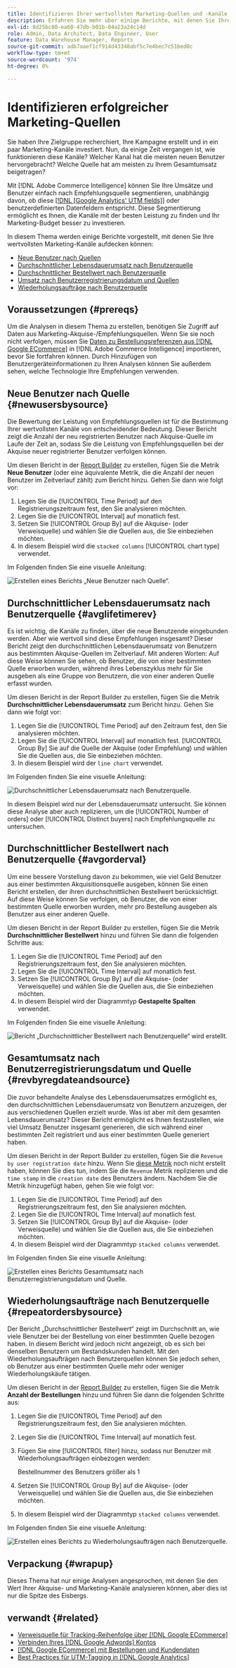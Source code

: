 ```yaml
---
title: Identifizieren Ihrer wertvollsten Marketing-Quellen und -Kanäle
description: Erfahren Sie mehr über einige Berichte, mit denen Sie Ihre wertvollsten Marketing-Kanäle aufdecken können.
exl-id: 8d25bc80-ea60-47db-b01b-04a23a24c14d
role: Admin, Data Architect, Data Engineer, User
feature: Data Warehouse Manager, Reports
source-git-commit: adb7aaef1cf914d43348abf5c7e4bec7c51bed0c
workflow-type: tm+mt
source-wordcount: '974'
ht-degree: 0%

---
```


# Identifizieren erfolgreicher Marketing-Quellen

Sie haben Ihre Zielgruppe recherchiert, Ihre Kampagne erstellt und in ein paar Marketing-Kanäle investiert. Nun, da einige Zeit vergangen ist, wie funktionieren diese Kanäle? Welcher Kanal hat die meisten neuen Benutzer hervorgebracht? Welche Quelle hat am meisten zu Ihrem Gesamtumsatz beigetragen?

Mit [!DNL Adobe Commerce Intelligence] können Sie Ihre Umsätze und Benutzer einfach nach Empfehlungsquelle segmentieren, unabhängig davon, ob diese [[!DNL [Google Analytics' UTM fields]]](https://support.google.com/analytics/answer/1191184?hl=en) oder benutzerdefinierten Datenfeldern entspricht. Diese Segmentierung ermöglicht es Ihnen, die Kanäle mit der besten Leistung zu finden und Ihr Marketing-Budget besser zu investieren.

In diesem Thema werden einige Berichte vorgestellt, mit denen Sie Ihre wertvollsten Marketing-Kanäle aufdecken können:

* [Neue Benutzer nach Quellen](#newusersbysource)
* [Durchschnittlicher Lebensdauerumsatz nach Benutzerquelle](#avglifetimerev)
* [Durchschnittlicher Bestellwert nach Benutzerquelle](#avgorderval)
* [Umsatz nach Benutzerregistrierungsdatum und Quellen](#revbyregdateandsource)
* [Wiederholungsaufträge nach Benutzerquelle](#repeatordersbysource)

## Voraussetzungen {#prereqs}

Um die Analysen in diesem Thema zu erstellen, benötigen Sie Zugriff auf Daten aus Marketing-Akquise-/Empfehlungsquellen. Wenn Sie sie noch nicht verfolgen, müssen Sie [Daten zu Bestellungsreferenzen aus [!DNL Google ECommerce]](../importing-data/integrations/google-ecommerce.md) in [!DNL Adobe Commerce Intelligence] importieren, bevor Sie fortfahren können. Durch Hinzufügen von Benutzergeräteinformationen zu Ihren Analysen können Sie außerdem sehen, welche Technologie Ihre Empfehlungen verwenden.

## Neue Benutzer nach Quelle {#newusersbysource}

Die Bewertung der Leistung von Empfehlungsquellen ist für die Bestimmung Ihrer wertvollsten Kanäle von entscheidender Bedeutung. Dieser Bericht zeigt die Anzahl der neu registrierten Benutzer nach Akquise-Quelle im Laufe der Zeit an, sodass Sie die Leistung von Empfehlungsquellen bei der Akquise neuer registrierter Benutzer verfolgen können.

Um diesen Bericht in der [Report Builder](../../tutorials/using-visual-report-builder.md) zu erstellen, fügen Sie die Metrik **Neue Benutzer** (oder eine äquivalente Metrik, die die Anzahl der neuen Benutzer im Zeitverlauf zählt) zum Bericht hinzu. Gehen Sie dann wie folgt vor:

1. Legen Sie die [!UICONTROL Time Period] auf den Registrierungszeitraum fest, den Sie analysieren möchten.
1. Legen Sie die [!UICONTROL Interval] auf monatlich fest.
1. Setzen Sie [!UICONTROL Group By] auf die Akquise- (oder Verweisquelle) und wählen Sie die Quellen aus, die Sie einbeziehen möchten.
1. In diesem Beispiel wird die `stacked columns` [!UICONTROL chart type] verwendet.

Im Folgenden finden Sie eine visuelle Anleitung:

![Erstellen eines Berichts „Neue Benutzer nach Quelle“.](../../assets/New_Users_by_source.gif)

## Durchschnittlicher Lebensdauerumsatz nach Benutzerquelle {#avglifetimerev}

Es ist wichtig, die Kanäle zu finden, über die neue Benutzende eingebunden werden. Aber wie wertvoll sind diese Empfehlungen insgesamt? Dieser Bericht zeigt den durchschnittlichen Lebensdauerumsatz von Benutzern aus bestimmten Akquise-Quellen im Zeitverlauf. Mit anderen Worten: Auf diese Weise können Sie sehen, ob Benutzer, die von einer bestimmten Quelle erworben wurden, während ihres Lebenszyklus mehr für Sie ausgeben als eine Gruppe von Benutzern, die von einer anderen Quelle erfasst wurden.

Um diesen Bericht in der Report Builder zu erstellen, fügen Sie die Metrik **Durchschnittlicher Lebensdauerumsatz** zum Bericht hinzu. Gehen Sie dann wie folgt vor:

1. Legen Sie die [!UICONTROL Time Period] auf den Zeitraum fest, den Sie analysieren möchten.
1. Legen Sie die [!UICONTROL Interval] auf monatlich fest.
   [!UICONTROL Group By] Sie auf die Quelle der Akquise (oder Empfehlung) und wählen Sie die Quellen aus, die Sie einbeziehen möchten.
1. In diesem Beispiel wird der `line chart` verwendet.

Im Folgenden finden Sie eine visuelle Anleitung:

![Durchschnittlicher Lebensdauerumsatz nach Benutzerquelle ](../../assets/Lifetime_revenue_by_user_source.gif).

In diesem Beispiel wird nur der Lebensdauerumsatz untersucht. Sie können diese Analyse aber auch replizieren, um die [!UICONTROL Number of orders] oder [!UICONTROL Distinct buyers] nach Empfehlungsquelle zu untersuchen.

## Durchschnittlicher Bestellwert nach Benutzerquelle {#avgorderval}

Um eine bessere Vorstellung davon zu bekommen, wie viel Geld Benutzer aus einer bestimmten Akquisitionsquelle ausgeben, können Sie einen Bericht erstellen, der ihren durchschnittlichen Bestellwert berücksichtigt. Auf diese Weise können Sie verfolgen, ob Benutzer, die von einer bestimmten Quelle erworben wurden, mehr pro Bestellung ausgeben als Benutzer aus einer anderen Quelle.

Um diesen Bericht in der Report Builder zu erstellen, fügen Sie die Metrik **Durchschnittlicher Bestellwert** hinzu und führen Sie dann die folgenden Schritte aus:

1. Legen Sie die [!UICONTROL Time Period] auf den Registrierungszeitraum fest, den Sie analysieren möchten.
1. Legen Sie die [!UICONTROL Time Interval] auf monatlich fest.
1. Setzen Sie [!UICONTROL Group By] auf die Akquise- (oder Verweisquelle) und wählen Sie die Quellen aus, die Sie einbeziehen möchten.
1. In diesem Beispiel wird der Diagrammtyp **Gestapelte Spalten** verwendet.

Im Folgenden finden Sie eine visuelle Anleitung:

![Bericht „Durchschnittlicher Bestellwert nach Benutzerquelle“ wird erstellt.](../../assets/Average_order_value_by_source.gif)

## Gesamtumsatz nach Benutzerregistrierungsdatum und Quelle {#revbyregdateandsource}

Die zuvor behandelte Analyse des Lebensdauerumsatzes ermöglicht es, den durchschnittlichen Lebensdauerumsatz von Benutzern anzuzeigen, der aus verschiedenen Quellen erzielt wurde. Was ist aber mit dem gesamten Lebensdauerumsatz? Dieser Bericht ermöglicht es Ihnen festzustellen, wie viel Umsatz Benutzer insgesamt generieren, die sich während einer bestimmten Zeit registriert und aus einer bestimmten Quelle generiert haben.

Um diesen Bericht in der Report Builder zu erstellen, fügen Sie die `Revenue by user registration date` hinzu. Wenn Sie [diese Metrik](../../data-user/reports/ess-manage-data-metrics.md) noch nicht erstellt haben, können Sie dies tun, indem Sie die `Revenue` Metrik replizieren und die `time stamp` in die `creation date` des Benutzers ändern. Nachdem Sie die Metrik hinzugefügt haben, gehen Sie wie folgt vor:

1. Legen Sie die [!UICONTROL Time Period] auf den Registrierungszeitraum fest, den Sie analysieren möchten.
1. Legen Sie die [!UICONTROL Time Interval] auf monatlich fest.
1. Setzen Sie [!UICONTROL Group By] auf die Akquise- (oder Verweisquelle) und wählen Sie die Quellen aus, die Sie einbeziehen möchten.
1. In diesem Beispiel wird der Diagrammtyp `stacked columns` verwendet.

Im Folgenden finden Sie eine visuelle Anleitung:

![Erstellen eines Berichts Gesamtumsatz nach Benutzerregistrierungsdatum und Quelle.](../../assets/Revenue_by_user_registration_date_and_source.gif)

## Wiederholungsaufträge nach Benutzerquelle {#repeatordersbysource}

Der Bericht „Durchschnittlicher Bestellwert“ zeigt im Durchschnitt an, wie viele Benutzer bei der Bestellung von einer bestimmten Quelle bezogen haben. In diesem Bericht wird jedoch nicht angezeigt, ob es sich bei denselben Benutzern um Bestandskunden handelt. Mit den Wiederholungsaufträgen nach Benutzerquellen können Sie jedoch sehen, ob Benutzer aus einer bestimmten Quelle mehr oder weniger Wiederholungskäufe tätigen.

Um diesen Bericht in der [Report Builder](../../tutorials/using-visual-report-builder.md) zu erstellen, fügen Sie die Metrik **Anzahl der Bestellungen** hinzu und führen Sie dann die folgenden Schritte aus:

1. Legen Sie die [!UICONTROL Time Period] auf den Registrierungszeitraum fest, den Sie analysieren möchten.
1. Legen Sie die [!UICONTROL Time Interval] auf monatlich fest.
1. Fügen Sie eine [!UICONTROL filter] hinzu, sodass nur Benutzer mit Wiederholungsaufträgen einbezogen werden:

   Bestellnummer des Benutzers größer als 1

1. Setzen Sie [!UICONTROL Group By] auf die Akquise- (oder Verweisquelle) und wählen Sie die Quellen aus, die Sie einbeziehen möchten.
1. In diesem Beispiel wird der Diagrammtyp `stacked columns` verwendet.

Im Folgenden finden Sie eine visuelle Anleitung:

![Erstellen eines Berichts zu Wiederholungsaufträgen nach Benutzerquelle.](../../assets/Repeat_orders_by_user_source.gif)


## Verpackung {#wrapup}

Dieses Thema hat nur einige Analysen angesprochen, mit denen Sie den Wert Ihrer Akquise- und Marketing-Kanäle analysieren können, aber dies ist nur die Spitze des Eisbergs.

## verwandt {#related}

* [Verweisquelle für Tracking-Reihenfolge über [!DNL Google ECommerce]](../importing-data/integrations/google-ecommerce.md)
* [Verbinden Ihres [!DNL Google Adwords] Kontos](../importing-data/integrations/google-adwords.md)
* [ [!DNL Google ECommerce]  mit Bestellungen und Kundendaten](../data-warehouse-mgr/bldg-google-ecomm-dim.md)
* [Best Practices für UTM-Tagging in [!DNL Google Analytics]](../../best-practices/utm-tagging-google.md)

